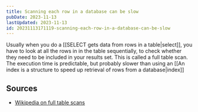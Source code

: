```yaml
---
title: Scanning each row in a database can be slow
pubDate: 2023-11-13
lastUpdated: 2023-11-13
id: 20231113171119-scanning-each-row-in-a-database-can-be-slow
---
```


Usually when you do a [[SELECT gets data from rows in a table|select]], you have to look at all the rows in in the table sequentially, to check whether they need to be included in your results set. This is called a full table scan. The execution time is predictable, but probably slower than using an [[An index is a structure to speed up retrieval of rows from a database|index]]

## Sources

- [Wikipedia on full table scans](https://en.wikipedia.org/wiki/Full_table_scan)
